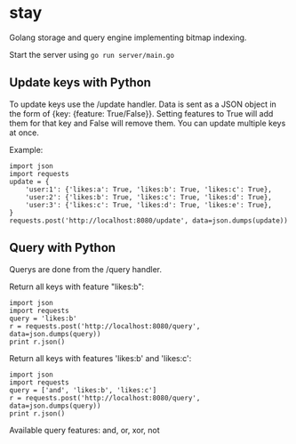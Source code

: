# stay
Golang storage and query engine implementing bitmap indexing.

Start the server using `go run server/main.go`

## Update keys with Python
To update keys use the /update handler. Data is sent as a JSON object in the form of {key: {feature: True/False}}. Setting features to True will add them for that key and False will remove them. You can update multiple keys at once.

Example:
```
import json
import requests
update = {
    'user:1': {'likes:a': True, 'likes:b': True, 'likes:c': True},
    'user:2': {'likes:b': True, 'likes:c': True, 'likes:d': True},
    'user:3': {'likes:c': True, 'likes:d': True, 'likes:e': True},
}
requests.post('http://localhost:8080/update', data=json.dumps(update))
```

## Query with Python
Querys are done from the /query handler.

Return all keys with feature "likes:b":
```
import json
import requests
query = 'likes:b'
r = requests.post('http://localhost:8080/query', data=json.dumps(query))
print r.json()
```

Return all keys with features 'likes:b' and 'likes:c':
```
import json
import requests
query = ['and', 'likes:b', 'likes:c']
r = requests.post('http://localhost:8080/query', data=json.dumps(query))
print r.json()
```

Available query features: and, or, xor, not
